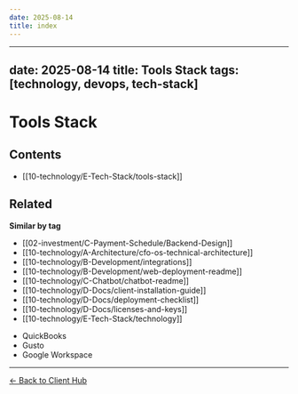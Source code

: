 ```yaml
---
date: 2025-08-14
title: index
---
```

---
date: 2025-08-14
title: Tools Stack
tags: [technology, devops, tech-stack]
---
# Tools Stack

<!-- AUTO-TOC:START -->

## Contents
- [[10-technology/E-Tech-Stack/tools-stack]]

<!-- AUTO-TOC:END -->


<!-- RELATED:START -->

## Related
**Similar by tag**
- [[02-investment/C-Payment-Schedule/Backend-Design]]
- [[10-technology/A-Architecture/cfo-os-technical-architecture]]
- [[10-technology/B-Development/integrations]]
- [[10-technology/B-Development/web-deployment-readme]]
- [[10-technology/C-Chatbot/chatbot-readme]]
- [[10-technology/D-Docs/client-installation-guide]]
- [[10-technology/D-Docs/deployment-checklist]]
- [[10-technology/D-Docs/licenses-and-keys]]
- [[10-technology/E-Tech-Stack/technology]]

<!-- RELATED:END -->


















- QuickBooks
- Gusto
- Google Workspace

---
[← Back to Client Hub](https://www.builtbyrays.com/Client-Vault/portal)